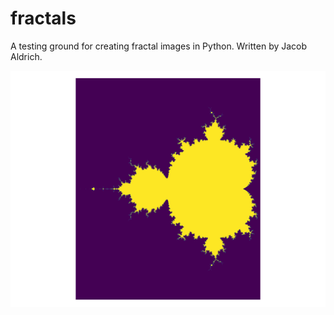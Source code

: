 # fractals
A testing ground for creating fractal images in Python. Written by Jacob Aldrich.

![Mandelbrot set with an ugly color palette.](https://github.com/Jacobaldrich11/fractals/blob/main/imgs/mandelbrot_2048.png)